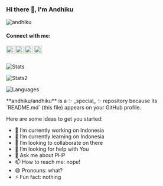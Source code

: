 ### Hi there 👋, I'm Andhiku
<!-- [![Twitter Follow](https://img.shields.io/twitter/follow/4ndhiku?color=1DA1F2&logo=twitter&style=for-the-badge)](https://twitter.com/intent/follow?original_referer=https://github.com/andhiku&screen_name=4ndhiku) -->
<p> <img src="https://komarev.com/ghpvc/?username=andhiku&label=Profile%20views&color=0e75b6&style=flat" alt="andhiku" /> </p>
<h4> Connect with me: </h4>
<p><img align="left" alt="codeSTACKr | YouTube" width="22px" color = "#fffff" src="https://cdn.jsdelivr.net/npm/simple-icons@v3/icons/youtube.svg" />
<img align="left" alt="codeSTACKr | Twitter" width="22px" src="https://cdn.jsdelivr.net/npm/simple-icons@v3/icons/twitter.svg" />
<img align="left" alt="codeSTACKr | LinkedIn" width="22px" src="https://cdn.jsdelivr.net/npm/simple-icons@v3/icons/linkedin.svg" />
<img align="left" alt="codeSTACKr | Instagram" width="22px" src="https://cdn.jsdelivr.net/npm/simple-icons@v3/icons/instagram.svg" />
</p>
<br />
<br />
<p> <img alt="Stats" src="https://github-readme-stats.vercel.app/api?username=andhiku&count_private=true&show_icons=true&show_icons=true&theme=dracula" /> </p>
<p> <img alt="Stats2" src="https://github-readme-streak-stats.herokuapp.com/?user=andhiku&theme=dracula" /> </p>
<p> <img alt="Languages" src="https://github-readme-stats.vercel.app/api/top-langs/?username=Taiga74164&layout=compact&langs_count=10&show_icons=true&theme=dracula" /> </p>
<p>
**andhiku/andhiku** is a ✨ _special_ ✨ repository because its `README.md` (this file) appears on your GitHub profile.

Here are some ideas to get you started:

- 🔭 I’m currently working on Indonesia
- 🌱 I’m currently learning on Indonesia
- 👯 I’m looking to collaborate on there
- 🤔 I’m looking for help with You
- 💬 Ask me about PHP
- 📫 How to reach me: nope!
- 😄 Pronouns: what?
- ⚡ Fun fact: nothing
</p>
